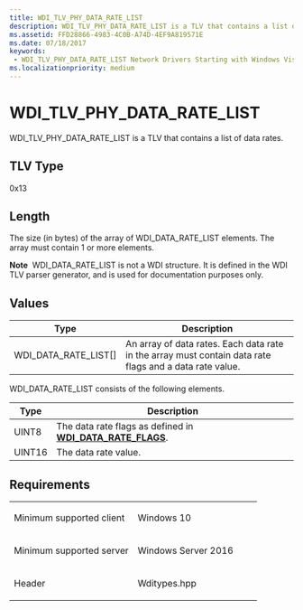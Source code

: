 ```yaml
---
title: WDI_TLV_PHY_DATA_RATE_LIST
description: WDI_TLV_PHY_DATA_RATE_LIST is a TLV that contains a list of data rates.
ms.assetid: FFD28866-4983-4C0B-A74D-4EF9A819571E
ms.date: 07/18/2017
keywords:
 - WDI_TLV_PHY_DATA_RATE_LIST Network Drivers Starting with Windows Vista
ms.localizationpriority: medium
---
```


# WDI\_TLV\_PHY\_DATA\_RATE\_LIST


WDI\_TLV\_PHY\_DATA\_RATE\_LIST is a TLV that contains a list of data rates.

## TLV Type


0x13

## Length


The size (in bytes) of the array of WDI\_DATA\_RATE\_LIST elements. The array must contain 1 or more elements.

**Note**  WDI\_DATA\_RATE\_LIST is not a WDI structure. It is defined in the WDI TLV parser generator, and is used for documentation purposes only.

 

## Values


| Type                      | Description                                                                                             |
|---------------------------|---------------------------------------------------------------------------------------------------------|
| WDI\_DATA\_RATE\_LIST\[\] | An array of data rates. Each data rate in the array must contain data rate flags and a data rate value. |

 

WDI\_DATA\_RATE\_LIST consists of the following elements.

| Type   | Description                                                                                   |
|--------|-----------------------------------------------------------------------------------------------|
| UINT8  | The data rate flags as defined in [**WDI\_DATA\_RATE\_FLAGS**](https://docs.microsoft.com/windows-hardware/drivers/ddi/content/wditypes/ne-wditypes-_wdi_data_rate_flags). |
| UINT16 | The data rate value.                                                                          |

 

Requirements
------------

<table>
<colgroup>
<col width="50%" />
<col width="50%" />
</colgroup>
<tbody>
<tr class="odd">
<td><p>Minimum supported client</p></td>
<td><p>Windows 10</p></td>
</tr>
<tr class="even">
<td><p>Minimum supported server</p></td>
<td><p>Windows Server 2016</p></td>
</tr>
<tr class="odd">
<td><p>Header</p></td>
<td>Wditypes.hpp</td>
</tr>
</tbody>
</table>

 

 





